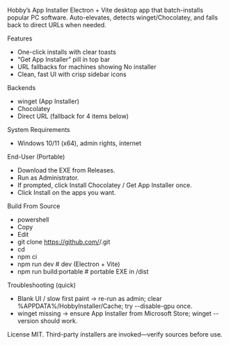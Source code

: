 Hobby’s App Installer
Electron + Vite desktop app that batch-installs popular PC software.
Auto-elevates, detects winget/Chocolatey, and falls back to direct URLs when needed.

Features
- One-click installs with clear toasts
- “Get App Installer” pill in top bar
- URL fallbacks for machines showing No installer
- Clean, fast UI with crisp sidebar icons

Backends
- winget (App Installer)
- Chocolatey
- Direct URL (fallback for 4 items below)

System Requirements
- Windows 10/11 (x64), admin rights, internet

End-User (Portable)
- Download the EXE from Releases.
- Run as Administrator.
- If prompted, click Install Chocolatey / Get App Installer once.
- Click Install on the apps you want.

Build From Source
- powershell
- Copy
- Edit
- git clone https://github.com/<you>/<repo>.git
- cd <repo>
- npm ci
- npm run dev          # dev (Electron + Vite)
- npm run build:portable  # portable EXE in /dist

Troubleshooting (quick)
- Blank UI / slow first paint → re-run as admin; clear %APPDATA%/HobbyInstaller/Cache; try --disable-gpu once.
- winget missing → ensure App Installer from Microsoft Store; winget --version should work.
  
License
MIT. Third-party installers are invoked—verify sources before use.
